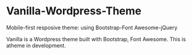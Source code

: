 # Vanilla-Wordpress-Theme
Mobile-first resposive theme: using Bootstrap-Font Awesome-jQuery

Vanilla is a Wordpress theme built with Bootstrap, Font Awesome.
This is atheme in development.
